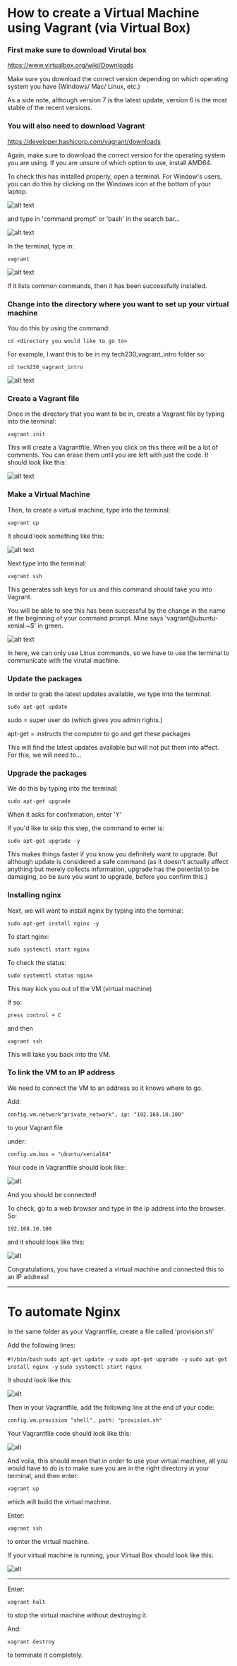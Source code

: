 # How to create a Virtual Machine using Vagrant (via Virtual Box)

### First make sure to download Virutal box

https://www.virtualbox.org/wiki/Downloads

Make sure you download the correct version depending on which operating system you have (Windows/ Mac/ Linux, etc.)

As a side note, although version 7 is the latest update, version 6 is the most stable of the recent versions.

### You will also need to download Vagrant

https://developer.hashicorp.com/vagrant/downloads

Again, make sure to download the correct version for the operating system you are using. If you are unsure of which option to use, install AMD64.

To check this has installed properly, open a terminal.  For Window's users, you can do this by clicking on the Windows icon at the bottom of your laptop.

![alt text](windowslogo.png)

and type in 'command prompt' or 'bash' in the search bar...

![alt text](commandprompt.png)

In the terminal, type in:

`vagrant`

![alt text](vagrantcommand.png)

If it lists common commands, then it has been successfully installed.

### Change into the directory where you want to set up your virtual machine

You do this by using the command:

`cd <directory you would like to go to>`

For example, I want this to be in my tech230_vagrant_intro folder so:

`cd tech230_vagrant_intro`

![alt text](cd_into_dir.png)

### Create a Vagrant file

Once in the directory that you want to be in, create a Vagrant file by typing into the terminal:

`vagrant init`

This will create a Vagrantfile. When you click on this there will be a lot of comments.  You can erase them until you are left with just the code.  It should look like this:

![alt text](Vagrantfile.png)

### Make a Virtual Machine

Then, to create a virtual machine, type into the terminal:

`vagrant up`

It should look something like this:

![alt text](vagrantup.png)

Next type into the terminal:

`vagrant ssh`

This generates ssh keys for us and this command should take you into Vagrant.

You will be able to see this has been successful by the change in the name at the beginning of your command prompt.  Mine says 'vagrant@ubuntu-xenial:~$' in green.

![alt text](vagrantssh.png)

In here, we can only use Linux commands, so we have to use the terminal to communicate with the virutal machine.

### Update the packages

In order to grab the latest updates available, we type into the terminal:

`sudo apt-get update`

sudo = super user do (which gives you admin rights.)

apt-get = instructs the computer to go and get these packages

This will find the latest updates available but will not put them into affect.  For this, we will need to...

### Upgrade the packages

We do this by typing into the terminal:

`sudo apt-get upgrade`

When it asks for confirmation, enter 'Y'

If you'd like to skip this step, the command to enter is:

`sudo apt-get upgrade -y`

This makes things faster if you know you definitely want to upgrade.  But although update is considered a safe command (as it doesn't actually affect anything but merely collects information, upgrade has the potential to be damaging, so be sure you want to upgrade, before you confirm this.)

### Installing nginx

Next, we will want to install nginx by typing into the terminal:

`sudo apt-get install nginx -y`

To start nginx:

`sudo systemctl start nginx`

To check the status:

`sudo systemctl status nginx`

This may kick you out of the VM (virtual machine)

If so:

`press control + C`

and then

`vagrant ssh`

This will take you back into the VM.

### To link the VM to an IP address

We need to connect the VM to an address so it knows where to go.

Add:

`config.vm.network"private_network", ip: "192.168.10.100"`

to your Vagrant file

under:

`config.vm.box = "ubuntu/xenial64"`

Your code in Vagrantfile should look like:

![alt](ipaddress.png)

And you should be connected!

To check, go to a web browser and type in the ip address into the browser.  So:

`192.168.10.100`

and it should look like this:

![alt](welcometonginx.png)

Congratulations, you have created a virtual machine and connected this to an IP address!

----

# To automate Nginx

In the same folder as your Vagrantfile, create a file called 'provision.sh'

Add the following lines:

`#!/bin/bash`
`sudo apt-get update -y`
`sudo apt-get upgrade -y`
`sudo apt-get install nginx -y`
`sudo systemctl start nginx`

It should look like this:

![alt](provision_sh.png)

Then in your Vagrantfile, add the following line at the end of your code:

`config.vm.provision "shell", path: "provision.sh"`

Your Vagrantfile code should look like this:

![alt](auto_vagrant.png)

And voila, this should mean that in order to use your virtual machine, all you would have to do is to make sure you are in the right directory in your terminal, and then enter:

`vagrant up`

which will build the virtual machine.

Enter:

`vagrant ssh`

to enter the virtual machine.

If your virtual machine is running, your Virtual Box should look like this:

![alt](oracle.png)

----

Enter:

`vagrant halt`

to stop the virtual machine without destroying it.

And:

`vagrant destroy`

to terminate it completely.